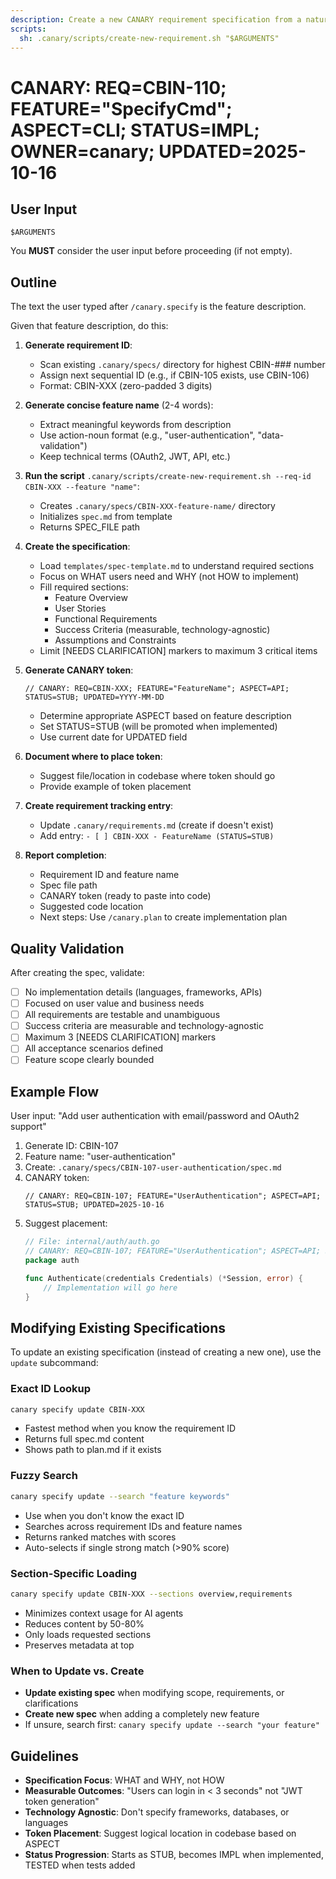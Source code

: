 ```yaml
---
description: Create a new CANARY requirement specification from a natural language feature description
scripts:
  sh: .canary/scripts/create-new-requirement.sh "$ARGUMENTS"
---
```


# CANARY: REQ=CBIN-110; FEATURE="SpecifyCmd"; ASPECT=CLI; STATUS=IMPL; OWNER=canary; UPDATED=2025-10-16

## User Input

```text
$ARGUMENTS
```

You **MUST** consider the user input before proceeding (if not empty).

## Outline

The text the user typed after `/canary.specify` is the feature description.

Given that feature description, do this:

1. **Generate requirement ID**:
   - Scan existing `.canary/specs/` directory for highest CBIN-### number
   - Assign next sequential ID (e.g., if CBIN-105 exists, use CBIN-106)
   - Format: CBIN-XXX (zero-padded 3 digits)

2. **Generate concise feature name** (2-4 words):
   - Extract meaningful keywords from description
   - Use action-noun format (e.g., "user-authentication", "data-validation")
   - Keep technical terms (OAuth2, JWT, API, etc.)

3. **Run the script** `.canary/scripts/create-new-requirement.sh --req-id CBIN-XXX --feature "name"`:
   - Creates `.canary/specs/CBIN-XXX-feature-name/` directory
   - Initializes `spec.md` from template
   - Returns SPEC_FILE path

4. **Create the specification**:
   - Load `templates/spec-template.md` to understand required sections
   - Focus on WHAT users need and WHY (not HOW to implement)
   - Fill required sections:
     - Feature Overview
     - User Stories
     - Functional Requirements
     - Success Criteria (measurable, technology-agnostic)
     - Assumptions and Constraints
   - Limit [NEEDS CLARIFICATION] markers to maximum 3 critical items

5. **Generate CANARY token**:
   ```
   // CANARY: REQ=CBIN-XXX; FEATURE="FeatureName"; ASPECT=API; STATUS=STUB; UPDATED=YYYY-MM-DD
   ```
   - Determine appropriate ASPECT based on feature description
   - Set STATUS=STUB (will be promoted when implemented)
   - Use current date for UPDATED field

6. **Document where to place token**:
   - Suggest file/location in codebase where token should go
   - Provide example of token placement

7. **Create requirement tracking entry**:
   - Update `.canary/requirements.md` (create if doesn't exist)
   - Add entry: `- [ ] CBIN-XXX - FeatureName (STATUS=STUB)`

8. **Report completion**:
   - Requirement ID and feature name
   - Spec file path
   - CANARY token (ready to paste into code)
   - Suggested code location
   - Next steps: Use `/canary.plan` to create implementation plan

## Quality Validation

After creating the spec, validate:

- [ ] No implementation details (languages, frameworks, APIs)
- [ ] Focused on user value and business needs
- [ ] All requirements are testable and unambiguous
- [ ] Success criteria are measurable and technology-agnostic
- [ ] Maximum 3 [NEEDS CLARIFICATION] markers
- [ ] All acceptance scenarios defined
- [ ] Feature scope clearly bounded

## Example Flow

User input: "Add user authentication with email/password and OAuth2 support"

1. Generate ID: CBIN-107
2. Feature name: "user-authentication"
3. Create: `.canary/specs/CBIN-107-user-authentication/spec.md`
4. CANARY token:
   ```
   // CANARY: REQ=CBIN-107; FEATURE="UserAuthentication"; ASPECT=API; STATUS=STUB; UPDATED=2025-10-16
   ```
5. Suggest placement:
   ```go
   // File: internal/auth/auth.go
   // CANARY: REQ=CBIN-107; FEATURE="UserAuthentication"; ASPECT=API; STATUS=STUB; UPDATED=2025-10-16
   package auth

   func Authenticate(credentials Credentials) (*Session, error) {
       // Implementation will go here
   }
   ```

## Modifying Existing Specifications

To update an existing specification (instead of creating a new one), use the `update` subcommand:

### Exact ID Lookup
```bash
canary specify update CBIN-XXX
```
- Fastest method when you know the requirement ID
- Returns full spec.md content
- Shows path to plan.md if it exists

### Fuzzy Search
```bash
canary specify update --search "feature keywords"
```
- Use when you don't know the exact ID
- Searches across requirement IDs and feature names
- Returns ranked matches with scores
- Auto-selects if single strong match (>90% score)

### Section-Specific Loading
```bash
canary specify update CBIN-XXX --sections overview,requirements
```
- Minimizes context usage for AI agents
- Reduces content by 50-80%
- Only loads requested sections
- Preserves metadata at top

### When to Update vs. Create
- **Update existing spec** when modifying scope, requirements, or clarifications
- **Create new spec** when adding a completely new feature
- If unsure, search first: `canary specify update --search "your feature"`

## Guidelines

- **Specification Focus**: WHAT and WHY, not HOW
- **Measurable Outcomes**: "Users can login in < 3 seconds" not "JWT token generation"
- **Technology Agnostic**: Don't specify frameworks, databases, or languages
- **Token Placement**: Suggest logical location in codebase based on ASPECT
- **Status Progression**: Starts as STUB, becomes IMPL when implemented, TESTED when tests added
